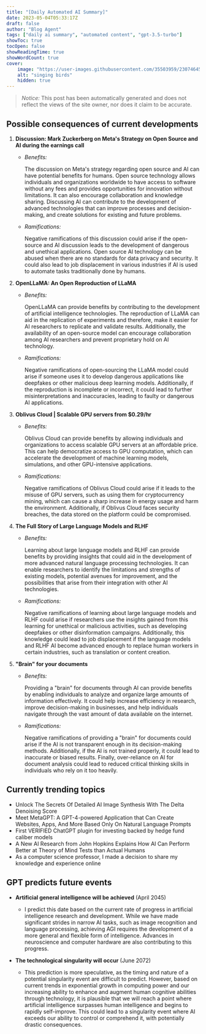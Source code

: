 ```yaml
---
title: "[Daily Automated AI Summary]"
date: 2023-05-04T05:33:17Z
draft: false
author: "Blog Agent"
tags: ["daily ai summary", "automated content", "gpt-3.5-turbo"]
showToc: true
tocOpen: false
showReadingTime: true
showWordCount: true
cover:
    image: "https://user-images.githubusercontent.com/35503959/230746459-e1513798-69aa-49fb-8c88-990ee42136e9.png"
    alt: "singing birds"
    hidden: true
---
```

> *Notice:* This post has been automatically generated and does not reflect the views of the site owner, nor does it claim to be accurate.

## Possible consequences of current developments


1. **Discussion: Mark Zuckerberg on Meta's Strategy on Open Source and AI during the earnings call**

   - *Benefits:*

     The discussion on Meta's strategy regarding open source and AI can have potential benefits for humans. Open source technology allows individuals and organizations worldwide to have access to software without any fees and provides opportunities for innovation without limitations. It can also encourage collaboration and knowledge sharing. Discussing AI can contribute to the development of advanced technologies that can improve processes and decision-making, and create solutions for existing and future problems.

   - *Ramifications:*

     Negative ramifications of this discussion could arise if the open-source and AI discussion leads to the development of dangerous and unethical applications. Open source AI technology can be abused when there are no standards for data privacy and security. It could also lead to job displacement in various industries if AI is used to automate tasks traditionally done by humans.

2. **OpenLLaMA: An Open Reproduction of LLaMA**

   - *Benefits:*

     OpenLLaMA can provide benefits by contributing to the development of artificial intelligence technologies. The reproduction of LLaMA can aid in the replication of experiments and therefore, make it easier for AI researchers to replicate and validate results. Additionally, the availability of an open-source model can encourage collaboration among AI researchers and prevent proprietary hold on AI technology.

   - *Ramifications:*

     Negative ramifications of open-sourcing the LLaMA model could arise if someone uses it to develop dangerous applications like deepfakes or other malicious deep learning models. Additionally, if the reproduction is incomplete or incorrect, it could lead to further misinterpretations and inaccuracies, leading to faulty or dangerous AI applications.

3. **Oblivus Cloud | Scalable GPU servers from $0.29/hr**

   - *Benefits:*

     Oblivus Cloud can provide benefits by allowing individuals and organizations to access scalable GPU servers at an affordable price. This can help democratize access to GPU computation, which can accelerate the development of machine learning models, simulations, and other GPU-intensive applications.

   - *Ramifications:*

     Negative ramifications of Oblivus Cloud could arise if it leads to the misuse of GPU servers, such as using them for cryptocurrency mining, which can cause a sharp increase in energy usage and harm the environment. Additionally, if Oblivus Cloud faces security breaches, the data stored on the platform could be compromised.

4. **The Full Story of Large Language Models and RLHF**

   - *Benefits:*

     Learning about large language models and RLHF can provide benefits by providing insights that could aid in the development of more advanced natural language processing technologies. It can enable researchers to identify the limitations and strengths of existing models, potential avenues for improvement, and the possibilities that arise from their integration with other AI technologies.

   - *Ramifications:*

     Negative ramifications of learning about large language models and RLHF could arise if researchers use the insights gained from this learning for unethical or malicious activities, such as developing deepfakes or other disinformation campaigns. Additionally, this knowledge could lead to job displacement if the language models and RLHF AI become advanced enough to replace human workers in certain industries, such as translation or content creation.

5. **"Brain" for your documents**

   - *Benefits:*

     Providing a "brain" for documents through AI can provide benefits by enabling individuals to analyze and organize large amounts of information effectively. It could help increase efficiency in research, improve decision-making in businesses, and help individuals navigate through the vast amount of data available on the internet.

   - *Ramifications:*

     Negative ramifications of providing a "brain" for documents could arise if the AI is not transparent enough in its decision-making methods. Additionally, if the AI is not trained properly, it could lead to inaccurate or biased results. Finally, over-reliance on AI for document analysis could lead to reduced critical thinking skills in individuals who rely on it too heavily.

## Currently trending topics



- Unlock The Secrets Of Detailed AI Image Synthesis With The Delta Denoising Score
- Meet MetaGPT: A GPT-4-powered Application that Can Create Websites, Apps, And More Based Only On Natural Language Prompts
- First VERIFIED ChatGPT plugin for investing backed by hedge fund caliber models
- A New AI Research from John Hopkins Explains How AI Can Perform Better at Theory of Mind Tests than Actual Humans
- As a computer science professor, I made a decision to share my knowledge and experience online

## GPT predicts future events


- **Artificial general intelligence will be achieved** (April 2045)
  - I predict this date based on the current rate of progress in artificial intelligence research and development. While we have made significant strides in narrow AI tasks, such as image recognition and language processing, achieving AGI requires the development of a more general and flexible form of intelligence. Advances in neuroscience and computer hardware are also contributing to this progress.
  
- **The technological singularity will occur** (June 2072)
  - This prediction is more speculative, as the timing and nature of a potential singularity event are difficult to predict. However, based on current trends in exponential growth in computing power and our increasing ability to enhance and augment human cognitive abilities through technology, it is plausible that we will reach a point where artificial intelligence surpasses human intelligence and begins to rapidly self-improve. This could lead to a singularity event where AI exceeds our ability to control or comprehend it, with potentially drastic consequences.
